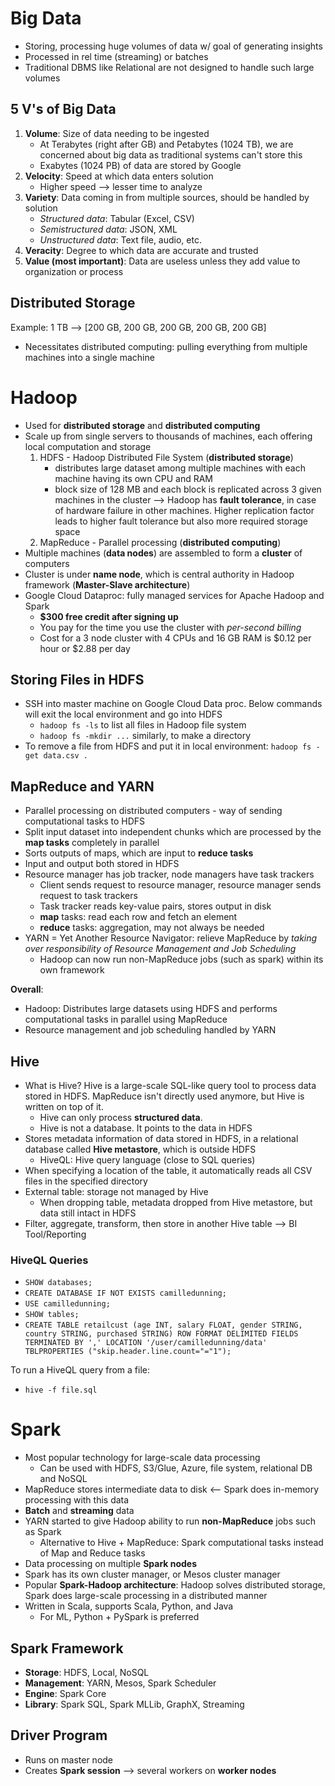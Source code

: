 # Big Data
- Storing, processing huge volumes of data w/ goal of generating insights
- Processed in rel time (streaming) or batches
- Traditional DBMS like Relational are not designed to handle such large volumes

## 5 V's of Big Data
1. **Volume**: Size of data needing to be ingested
    - At Terabytes (right after GB) and Petabytes (1024 TB), we are concerned about big data as traditional systems can't store this
    - Exabytes (1024 PB) of data are stored by Google
2. **Velocity**: Speed at which data enters solution
    - Higher speed --> lesser time to analyze
3. **Variety**: Data coming in from multiple sources, should be handled by solution
    - *Structured data*: Tabular (Excel, CSV)
    - *Semistructured data*: JSON, XML
    - *Unstructured data*: Text file, audio, etc.
4. **Veracity**: Degree to which data are accurate and trusted
5. **Value (most important)**: Data are useless unless they add value to organization or process

## Distributed Storage
Example: 1 TB --> [200 GB, 200 GB, 200 GB, 200 GB, 200 GB]
- Necessitates distributed computing: pulling everything from multiple machines into a single machine

# Hadoop
- Used for **distributed storage** and **distributed computing**
- Scale up from single servers to thousands of machines, each offering local computation and storage
    1. HDFS - Hadoop Distributed File System (**distributed storage**)
        - distributes large dataset among multiple machines with each machine having its own CPU and RAM
        - block size of 128 MB and each block is replicated across 3 given machines in the cluster --> Hadoop has **fault tolerance**, in case of hardware failure in other machines. Higher replication factor leads to higher fault tolerance but also more required storage space 
    2. MapReduce - Parallel processing (**distributed computing**)
- Multiple machines (**data nodes**) are assembled to form a **cluster** of computers
- Cluster is under **name node**, which is central authority in Hadoop framework (**Master-Slave architecture**)
- Google Cloud Dataproc: fully managed services for Apache Hadoop and Spark
    - **$300 free credit after signing up**
    - You pay for the time you use the cluster with *per-second billing*
    - Cost for a 3 node cluster with 4 CPUs and 16 GB RAM is $0.12 per hour or $2.88 per day

## Storing Files in HDFS
- SSH into master machine on Google Cloud Data proc. Below commands will exit the local environment and go into HDFS
    - `hadoop fs -ls` to list all files in Hadoop file system
    - `hadoop fs -mkdir ...` similarly, to make a directory
- To remove a file from HDFS and put it in local environment: `hadoop fs -get data.csv .`

## MapReduce and YARN
- Parallel processing on distributed computers - way of sending computational tasks to HDFS
- Split input dataset into independent chunks which are processed by the **map tasks** completely in parallel
- Sorts outputs of maps, which are input to **reduce tasks**
- Input and output both stored in HDFS
- Resource manager has job tracker, node managers have task trackers
    - Client sends request to resource manager, resource manager sends request to task trackers
    - Task tracker reads key-value pairs, stores output in disk
    - **map** tasks: read each row and fetch an element
    - **reduce** tasks: aggregation, may not always be needed
- YARN = Yet Another Resource Navigator: relieve MapReduce by *taking over responsibility of Resource Management and Job Scheduling*
    - Hadoop can now run non-MapReduce jobs (such as spark) within its own framework
    
**Overall**:
- Hadoop: Distributes large datasets using HDFS and performs computational tasks in parallel using MapReduce
- Resource management and job scheduling handled by YARN

## Hive
- What is Hive? Hive is a large-scale SQL-like query tool to process data stored in HDFS. MapReduce isn't directly used anymore, but Hive is written on top of it.
    - Hive can only process **structured data**.
    - Hive is not a database. It points to the data in HDFS
- Stores metadata information of data stored in HDFS, in a relational database called **Hive metastore**, which is outside HDFS
    - HiveQL: Hive query language (close to SQL queries)
- When specifying a location of the table, it automatically reads all CSV files in the specified directory
- External table: storage not managed by Hive
    - When dropping table, metadata dropped from Hive metastore, but data still intact in HDFS
- Filter, aggregate, transform, then store in another Hive table --> BI Tool/Reporting
### HiveQL Queries
- `SHOW databases;`
- `CREATE DATABASE IF NOT EXISTS camilledunning;`
- `USE camilledunning;`
- `SHOW tables;`
- `CREATE TABLE retailcust (age INT, salary FLOAT, gender STRING, country STRING, purchased STRING) ROW FORMAT DELIMITED FIELDS TERMINATED BY ',' LOCATION '/user/camilledunning/data' TBLPROPERTIES ("skip.header.line.count="="1");`

To run a HiveQL query from a file:
- `hive -f file.sql`

# Spark
- Most popular technology for large-scale data processing
    - Can be used with HDFS, S3/Glue, Azure, file system, relational DB and NoSQL
- MapReduce stores intermediate data to disk <-- Spark does in-memory processing with this data
- **Batch** and **streaming** data
- YARN started to give Hadoop ability to run **non-MapReduce** jobs such as Spark
    - Alternative to Hive + MapReduce: Spark computational tasks instead of Map and Reduce tasks
- Data processing on multiple **Spark nodes**
- Spark has its own cluster manager, or Mesos cluster manager
- Popular **Spark-Hadoop architecture**: Hadoop solves distributed storage, Spark does large-scale processing in a distributed manner
- Written in Scala, supports Scala, Python, and Java
    - For ML, Python + PySpark is preferred

## Spark Framework
- **Storage**: HDFS, Local, NoSQL
- **Management**: YARN, Mesos, Spark Scheduler
- **Engine**: Spark Core
- **Library**: Spark SQL, Spark MLLib, GraphX, Streaming

## Driver Program
- Runs on master node
- Creates **Spark session** --> several workers on **worker nodes**
